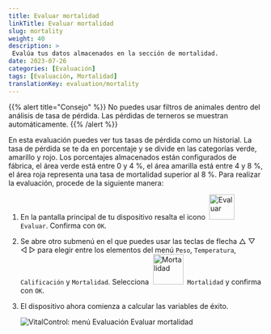 ```yaml
---
title: Evaluar mortalidad
linkTitle: Evaluar mortalidad
slug: mortality
weight: 40
description: >
 Evalúa tus datos almacenados en la sección de mortalidad.
date: 2023-07-26
categories: [Evaluación]
tags: [Evaluación, Mortalidad]
translationKey: evaluation/mortality
---
```

{{% alert title="Consejo" %}}
No puedes usar filtros de animales dentro del análisis de tasa de pérdida. Las pérdidas de terneros se muestran automáticamente.
{{% /alert %}}

En esta evaluación puedes ver tus tasas de pérdida como un historial. La tasa de pérdida se te da en porcentaje y se divide en las categorías verde, amarillo y rojo. Los porcentajes almacenados están configurados de fábrica, el área verde está entre 0 y 4 %, el área amarilla está entre 4 y 8 %, el área roja representa una tasa de mortalidad superior al 8 %.
Para realizar la evaluación, procede de la siguiente manera:

1. En la pantalla principal de tu dispositivo resalta el icono &nbsp;<img src="/icons/main/evaluation.svg" width="50" align="bottom" alt="Evaluar" />&nbsp; `Evaluar`. Confirma con `OK`.

2. Se abre otro submenú en el que puedes usar las teclas de flecha △ ▽ ◁ ▷ para elegir entre los elementos del menú `Peso`, `Temperatura`, `Calificación` y `Mortalidad`. Selecciona &nbsp;<img src="/icons/evaluation/calflosses.svg" width="60" align="bottom" alt="Mortalidad" />&nbsp; `Mortalidad` y confirma con `OK`.

3. El dispositivo ahora comienza a calcular las variables de éxito.

   ![VitalControl: menú Evaluación Evaluar mortalidad](../images/mortality.png "Evaluar mortalidad")
